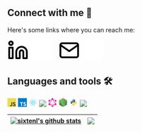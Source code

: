 ## Connect with me 📮
Here's some links where you can reach me:

[![website](./img/linkedin-dark.svg)](https://www.linkedin.com/in/sixten-landy#gh-light-mode-only)
[![website](./img/linkedin-light.svg)](https://www.linkedin.com/in/sixten-landy#gh-dark-mode-only)
&nbsp;&nbsp;
[![landysixten@gmail.com](./img/envelope-dark.svg)](mailto:landysixten@gmail.com#gh-light-mode-only)
[![landysixten@gmail.com](./img/envelope-light.svg)](mailto:landysixten@gmail.com#gh-dark-mode-only)

## Languages and tools 🛠
<code><img height="20" src="https://raw.githubusercontent.com/github/explore/80688e429a7d4ef2fca1e82350fe8e3517d3494d/topics/javascript/javascript.png"></code>
<code><img height="20" src="https://raw.githubusercontent.com/github/explore/80688e429a7d4ef2fca1e82350fe8e3517d3494d/topics/typescript/typescript.png"></code>
<code><img height="20" src="https://raw.githubusercontent.com/github/explore/80688e429a7d4ef2fca1e82350fe8e3517d3494d/topics/react/react.png"></code>
<code><img height="20" src="https://d2eip9sf3oo6c2.cloudfront.net/tags/images/000/001/074/full/nextjs.png"></code>
<code><img height="20" src="https://raw.githubusercontent.com/github/explore/5c058a388828bb5fde0bcafd4bc867b5bb3f26f3/topics/graphql/graphql.png"></code>
<code><img height="20" src="https://raw.githubusercontent.com/github/explore/80688e429a7d4ef2fca1e82350fe8e3517d3494d/topics/nodejs/nodejs.png"></code>
<code><img height="20" src="https://raw.githubusercontent.com/github/explore/80688e429a7d4ef2fca1e82350fe8e3517d3494d/topics/python/python.png"></code>
<code><img height="20" src="https://res.cloudinary.com/skillsmatter/image/upload/c_crop,g_custom/v1663934361/df9mcer6d5zwj9hebqkk.png"></code>

| <a href="https://github.com/anuraghazra/github-readme-stats"><img align="center" src="https://github-readme-stats.vercel.app/api?username=sixtenl&show_icons=true&include_all_commits=true&theme=buefy&hide_border=true" alt="sixtenl's github stats" /></a> | <a href="https://github.com/anuraghazra/github-readme-stats"><img align="center" src="https://github-readme-stats.vercel.app/api/top-langs/?username=sixtenl&layout=compact&theme=buefy&hide_border=true" /></a> |
| ------------- | ------------- |
